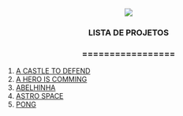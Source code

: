 <h1 align="center">
<img src="https://img.shields.io/static/v1?label=PYGAME%20POR&message=MAYCON%20BATESTIN&color=7159c1&style=for-the-badge&logo=ghost"/>

<h3> <p align="center">LISTA DE PROJETOS </p> </h3>
<h3> <p align="center"> ================= </p> </h3>

<p align="center">
<ol>
 <li> <a href="https://github.com/batestin1/PYGAMES/tree/master/A%20CASTLE%20TO%20DEFEND"> A CASTLE TO DEFEND </a> </li>
 <li> <a href="https://github.com/batestin1/PYGAMES/tree/master/A%20HERO%20IS%20COMMING"> A HERO IS COMMING </a> </li>
 <li> <a href="https://github.com/batestin1/PYGAMES/tree/master/ABELHINHA"> ABELHINHA </a> </li>
 <li> <a href="https://github.com/batestin1/PYGAMES/tree/master/ASTRO%20SPACE"> ASTRO SPACE </a> </li>
 <li> <a href="https://github.com/batestin1/PYGAMES/tree/master/PONG"> PONG </a> </li>

 </ol>
</p>
